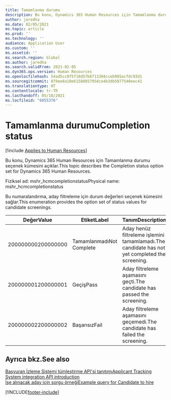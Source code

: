 ```yaml
---
title: Tamamlanma durumu
description: Bu konu, Dynamics 365 Human Resources için Tamamlanma durumu seçenek kümesini açıklar.
author: jaredha
ms.date: 02/05/2021
ms.topic: article
ms.prod: ''
ms.technology: ''
audience: Application User
ms.custom: ''
ms.assetid: ''
ms.search.region: Global
ms.author: jaredha
ms.search.validFrom: 2021-02-05
ms.dyn365.ops.version: Human Resources
ms.openlocfilehash: 54ad5cc8f5f18d57b6713304cceb985acfdc93d1
ms.sourcegitcommit: 879ee8a10e6158885795dce4b3db5077540eec41
ms.translationtype: HT
ms.contentlocale: tr-TR
ms.lasthandoff: 05/18/2021
ms.locfileid: "6055376"
---
```

# <a name="completion-status"></a><span data-ttu-id="49de4-103">Tamamlanma durumu</span><span class="sxs-lookup"><span data-stu-id="49de4-103">Completion status</span></span>

[!include [Applies to Human Resources](../includes/applies-to-hr.md)]

<span data-ttu-id="49de4-104">Bu konu, Dynamics 365 Human Resources için Tamamlanma durumu seçenek kümesini açıklar.</span><span class="sxs-lookup"><span data-stu-id="49de4-104">This topic describes the Completion status option set for Dynamics 365 Human Resources.</span></span>

<span data-ttu-id="49de4-105">Fiziksel ad: mshr_hcmcompletionstatus</span><span class="sxs-lookup"><span data-stu-id="49de4-105">Physical name: mshr_hcmcompletionstatus</span></span>

<span data-ttu-id="49de4-106">Bu numaralandırma, aday filtreleme için durum değerleri seçenek kümesini sağlar.</span><span class="sxs-lookup"><span data-stu-id="49de4-106">This enumeration provides the option set of status values for candidate screenings.</span></span> 

| <span data-ttu-id="49de4-107">Değer</span><span class="sxs-lookup"><span data-stu-id="49de4-107">Value</span></span> | <span data-ttu-id="49de4-108">Etiket</span><span class="sxs-lookup"><span data-stu-id="49de4-108">Label</span></span> | <span data-ttu-id="49de4-109">Tanım</span><span class="sxs-lookup"><span data-stu-id="49de4-109">Description</span></span> |
| --- | --- | --- |
| <span data-ttu-id="49de4-110">200000000</span><span class="sxs-lookup"><span data-stu-id="49de4-110">200000000</span></span> | <span data-ttu-id="49de4-111">Tamamlanmadı</span><span class="sxs-lookup"><span data-stu-id="49de4-111">Not Complete</span></span> | <span data-ttu-id="49de4-112">Aday henüz filtreleme işlemini tamamlamadı.</span><span class="sxs-lookup"><span data-stu-id="49de4-112">The candidate has not yet completed the screening.</span></span> |
| <span data-ttu-id="49de4-113">200000001</span><span class="sxs-lookup"><span data-stu-id="49de4-113">200000001</span></span> | <span data-ttu-id="49de4-114">Geçiş</span><span class="sxs-lookup"><span data-stu-id="49de4-114">Pass</span></span> | <span data-ttu-id="49de4-115">Aday filtreleme aşamasını geçti.</span><span class="sxs-lookup"><span data-stu-id="49de4-115">The candidate has passed the screening.</span></span> |
| <span data-ttu-id="49de4-116">200000002</span><span class="sxs-lookup"><span data-stu-id="49de4-116">200000002</span></span> | <span data-ttu-id="49de4-117">Başarısız</span><span class="sxs-lookup"><span data-stu-id="49de4-117">Fail</span></span> | <span data-ttu-id="49de4-118">Aday filtreleme aşamasını geçemedi.</span><span class="sxs-lookup"><span data-stu-id="49de4-118">The candidate has failed the screening.</span></span> |

## <a name="see-also"></a><span data-ttu-id="49de4-119">Ayrıca bkz.</span><span class="sxs-lookup"><span data-stu-id="49de4-119">See also</span></span>

[<span data-ttu-id="49de4-120">Başvuran İzleme Sistemi tümleştirme API'si tanıtımı</span><span class="sxs-lookup"><span data-stu-id="49de4-120">Applicant Tracking System integration API introduction</span></span>](hr-admin-integration-ats-api-introduction.md)<br>
[<span data-ttu-id="49de4-121">İşe alınacak aday için sorgu örneği</span><span class="sxs-lookup"><span data-stu-id="49de4-121">Example query for Candidate to hire</span></span>](hr-admin-integration-ats-api-candidate-to-hire-example-query.md)


[!INCLUDE[footer-include](../includes/footer-banner.md)]